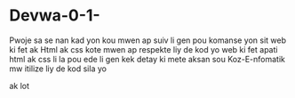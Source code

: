 # Devwa-0-1-
Pwoje sa se nan kad yon kou mwen ap suiv
li gen pou komanse yon sit web ki fet ak Html ak css
kote mwen ap respekte liy de kod yo 
web ki fet apati html ak css li la pou ede
li gen kek detay ki mete aksan sou  Koz-E-nfomatik
mw itilize 
liy de kod sila yo 
<html>
<head>
<body>
<nav>
<arcticle>
ak lot

